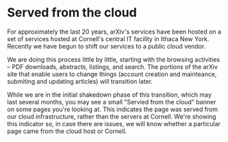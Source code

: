 Served from the cloud
===============

For approximately the last 20 years, arXiv's services have been hosted on a set of services hosted at Cornell's central IT facility in Ithaca New York. Recently we have begun to shift our services to a public cloud vendor.

We are doing this process little by little, starting with the browsing activities &ndash; PDF downloads, abstracts, listings, and search. The portions of the arXiv site that enable users to change things (account creation and mainteance, submiting and updating articles) will transition later.

While we are in the initial shakedown phase of this transition, which may last several months, you may see a small "Servied from the cloud" banner on some pages you're looking at. This indicates the page was served from our cloud infrastructure, rather than the servers at Cornell. We're showing this indicator so, in case there are issues, we will know whether a particular page came from the cloud host or Cornell.


